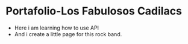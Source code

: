 # Portafolio-Los Fabulosos Cadilacs
- Here i am learning how to use API
- And i create a little page for this  rock band.
